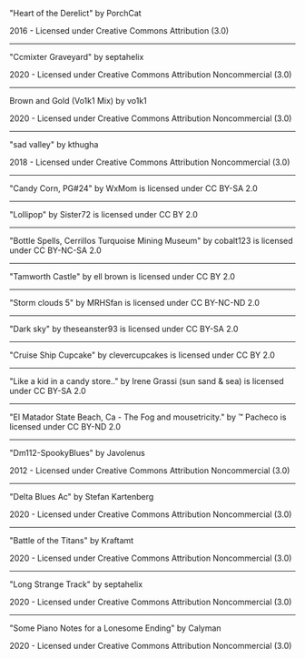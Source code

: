 "Heart of the Derelict"
by PorchCat

2016 - Licensed under
Creative Commons
Attribution (3.0)

---

"Ccmixter Graveyard"
by septahelix

2020 - Licensed under
Creative Commons
Attribution Noncommercial (3.0)

---

Brown and Gold (Vo1k1 Mix)
by vo1k1

2020 - Licensed under
Creative Commons
Attribution Noncommercial (3.0)

---
"sad valley"
by kthugha

2018 - Licensed under
Creative Commons
Attribution Noncommercial (3.0)

---

"Candy Corn, PG#24" by WxMom is licensed under CC BY-SA 2.0

---

"Lollipop" by Sister72 is licensed under CC BY 2.0

---

"Bottle Spells, Cerrillos Turquoise Mining Museum" by cobalt123 is licensed under CC BY-NC-SA 2.0

---

"Tamworth Castle" by ell brown is licensed under CC BY 2.0

---

"Storm clouds 5" by MRHSfan is licensed under CC BY-NC-ND 2.0

---

"Dark sky" by theseanster93 is licensed under CC BY-SA 2.0

---

"Cruise Ship Cupcake" by clevercupcakes is licensed under CC BY 2.0

---

"Like a kid in a candy store.." by Irene Grassi (sun sand & sea) is licensed under CC BY-SA 2.0

---

"El Matador State Beach, Ca - The Fog and mousetricity." by ™ Pacheco is licensed under CC BY-ND 2.0

---

"Dm112-SpookyBlues"
by Javolenus

2012 - Licensed under
Creative Commons
Attribution Noncommercial (3.0)

---

"Delta Blues Ac"
by Stefan Kartenberg

2020 - Licensed under
Creative Commons
Attribution Noncommercial (3.0)

---

"Battle of the Titans"
by Kraftamt

2020 - Licensed under
Creative Commons
Attribution Noncommercial (3.0)

---

"Long Strange Track"
by septahelix

2020 - Licensed under
Creative Commons
Attribution Noncommercial (3.0)

---

"Some Piano Notes for a Lonesome Ending"
by Calyman

2020 - Licensed under
Creative Commons
Attribution Noncommercial (3.0)

